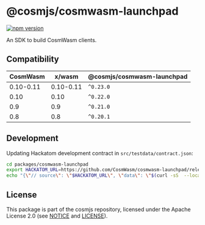 # @cosmjs/cosmwasm-launchpad

[![npm version](https://img.shields.io/npm/v/@cosmjs/cosmwasm-launchpad.svg)](https://www.npmjs.com/package/@cosmjs/cosmwasm-launchpad)

An SDK to build CosmWasm clients.

## Compatibility

| CosmWasm  | x/wasm    | @cosmjs/cosmwasm-launchpad |
| --------- | --------- | -------------------------- |
| 0.10-0.11 | 0.10-0.11 | `^0.23.0`                  |
| 0.10      | 0.10      | `^0.22.0`                  |
| 0.9       | 0.9       | `^0.21.0`                  |
| 0.8       | 0.8       | `^0.20.1`                  |

## Development

Updating Hackatom development contract in `src/testdata/contract.json`:

```sh
cd packages/cosmwasm-launchpad
export HACKATOM_URL=https://github.com/CosmWasm/cosmwasm-launchpad/releases/download/v0.11.0-alpha4/hackatom.wasm
echo "{\"// source\": \"$HACKATOM_URL\", \"data\": \"$(curl -sS  --location $HACKATOM_URL | base64)\" }" | jq > src/testdata/contract.json
```

## License

This package is part of the cosmjs repository, licensed under the Apache License
2.0 (see [NOTICE](https://github.com/cosmos/cosmjs/blob/master/NOTICE) and
[LICENSE](https://github.com/cosmos/cosmjs/blob/master/LICENSE)).
